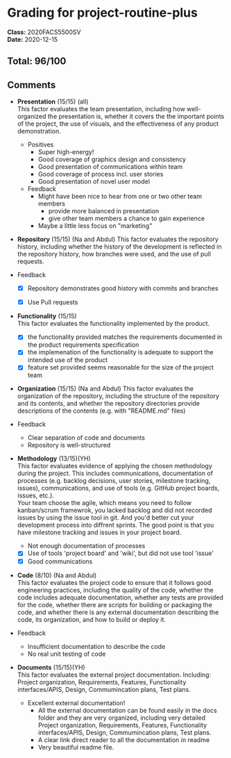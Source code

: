 # Grading for project-routine-plus
**Class:** 2020FACS5500SV<br>
**Date:** 2020-12-15<br>

## Total: 96/100
## Comments

* **Presentation** (15/15) (all)\
This factor evaluates the team presentation, including how well-organized the presentation is, whether it covers the the important points of the project, the use of visuals, and the effectiveness of any product demonstration.

  * Positives
    * Super high-energy!
    * Good coverage of graphics design and consistency
    * Good presentation of communications within team
    * Good coverage of process incl. user stories
    * Good presentation of novel user model
  * Feedback
    * Might have been nice to hear from one or two other team members
      * provide more balanced in presentation
      * give other team members a chance to gain experience
    * Maybe a little less focus on "marketing"

* **Repository** (15/15) (Na and Abdul)
This factor evaluates the repository history, including whether the history of the development is reflected in the repository history, how branches were used, and the use of pull requests.
* Feedback
     * [x] Repository demonstrates good history with commits and branches
     * [x] Use Pull requests


* **Functionality** (15/15)  
This factor evaluates the functionality implemented by the product. 
  * [x]  the functionality provided matches the requirements documented in the product requirements specification
  * [x]  the implemenation of the functionality is adequate to support the intended use of the product
  * [x]  feature set provided seems reasonable for the size of the project team

* **Organization** (15/15) (Na and Abdul)
This factor evaluates the organization of the repository, including the structure of the repository and its contents, and whether the repository directories provide descriptions of the contents (e.g. with "README.md" files)
* Feedback
     * Clear separation of code and documents
     * Repository is well-structured


* **Methodology** (13/15)(YH)\
This factor evaluates evidence of applying the chosen methodology during the project. This includes communications, documentation of processes (e.g. backlog decisions, user stories, milestone tracking, issues), communications, and use of tools (e.g. GitHub project boards, issues, etc.).  
Your team choose the agile, which means you need to follow kanban/scrum framewrok, you lacked backlog and did not recorded issues by using the issue tool in git. And you'd better cut your development process into diffrent sprints. The good point is that you have milestone tracking and issues in your project board.
  *  Not enough documentation of processes
  * [x]  Use of tools 'project board' and 'wiki', but did not use tool 'issue'
  * [x]  Good communications

* **Code** (8/10) (Na and Abdul)\
This factor evaluates the project code to ensure that it follows good engineering practices, including the quality of the code, whether the code includes adequate documentation, whether any tests are provided for the code, whether there are scripts for building or packaging the code, and whether there is any external documentation describing the code, its organization, and how to build or deploy it.
* Feedback
     * Insufficient documentation to describe the code
     * No real unit testing of code

* **Documents** (15/15)(YH)  
This factor evaluates the external project documentation. Including: Project organization, Requirements, Features, Functionality interfaces/APIS, Design, Commumincation plans, Test plans.
  * Excellent external documentation!
    *  All the external documentation can be found easily in the docs folder and they are very organized, including very detailed Project organization, Requirements, Features, Functionality interfaces/APIS, Design, Commumincation plans, Test plans. 
    *  A clear link direct reader to all the documentation in readme
    *  Very beautiful readme file.

